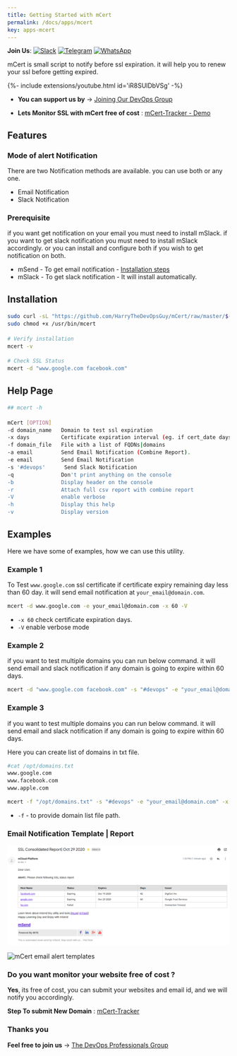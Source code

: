 ```yaml
---
title: Getting Started with mCert
permalink: /docs/apps/mcert
key: apps-mcert
---
```


**Join Us**: [![Slack](https://img.shields.io/badge/Slack-4A154B?style=for-the-badge&logo=slack&logoColor=white)](https://harrythedevopsguy.slack.com)  [![Telegram](https://img.shields.io/badge/Telegram-2CA5E0?style=for-the-badge&logo=telegram&logoColor=white)](https://t.me/TheDevOpsProfessionals)  [![WhatsApp](https://img.shields.io/badge/WhatsApp-25D366?style=for-the-badge&logo=whatsapp&logoColor=white)](https://chat.whatsapp.com/Go0FgwQs9GtKp6js2l6RTG)

mCert is small script to notify before ssl expiration. it will help you to renew your ssl before getting expired.


<div>{%- include extensions/youtube.html id='iR8SUlDbVSg' -%}</div>


- **You can support us by** -> [Joining Our DevOps Group](https://t.me/TheDevOpsProfessionals)

- **Lets Monitor SSL with mCert free of cost** : [mCert-Tracker - Demo ](https://harrythedevopsguy.medium.com/monitor-website-uptime-status-free-of-cost-311d87d0b991)

## Features

### Mode of alert Notification
There are two Notification methods are available. you can use both or any one.
  - Email Notification
  - Slack Notification

### Prerequisite
if you want get notification on your email you must need to install mSlack. if you want to get slack notification you must need to install mSlack accordingly. or you can install and configure both if you wish to get notification on both.

 - mSend - To get email notification - [Installation steps](https://github.com/HarryTheDevOpsGuy/mSend)
 - mSlack - To get slack notification - It will install automatically.


## Installation 
```bash
sudo curl -sL "https://github.com/HarryTheDevOpsGuy/mCert/raw/master/$(uname -p)/mcert" -o /usr/bin/mcert
sudo chmod +x /usr/bin/mcert

# Verify installation
mcert -v

# Check SSL Status
mcert -d "www.google.com facebook.com"

```

## Help Page 

```bash
## mcert -h

mCert [OPTION]
-d domain_name   Domain to test ssl expiration
-x days          Certificate expiration interval (eg. if cert_date days)
-f domain_file   File with a list of FQDNs|domains
-a email         Send Email Notification (Combine Report).
-e email         Send Email Notification
-s '#devops'      Send Slack Notification
-q               Don't print anything on the console
-b               Display header on the console
-r               Attach full csv report with combine report
-V               enable verbose
-h               Display this help
-v               Display version
```

## Examples
Here we have some of examples, how we can use this utility. 

### Example 1
To Test `www.google.com` ssl certificate if certificate expiry remaining day less than 60 day. it will send email notification at `your_email@domain.com`.

```bash
mcert -d www.google.com -e your_email@domain.com -x 60 -V
```
* `-x 60` check certificate expiration days.
* `-V`  enable verbose mode

### Example 2

if you want to test multiple domains you can run below command. it will send email and slack notification if any domain is going to expire within 60 days.

```bash
mcert -d "www.google.com facebook.com" -s "#devops" -e "your_email@domain.com" -x 60 -V
```
### Example 3

if you want to test multiple domains you can run below command. it will send email and slack notification if any domain is going to expire within 60 days.

Here you can create list of domains in txt file.

```bash
#cat /opt/domains.txt
www.google.com
www.facebook.com
www.apple.com
```

```bash
mcert -f "/opt/domains.txt" -s "#devops" -e "your_email@domain.com" -x 60 -V
```
* `-f` - to provide domain list file path.


### Email Notification Template | Report

 ![mCert email alert templates](https://raw.githubusercontent.com/HarryTheDevOpsGuy/mCert/master/assets/img/email_snapshot.png)

 ![mCert email alert templates](https://cdn.jsdelivr.net/gh/mCloud-Automation/mData/images/mCert_Email.png)


 ### Do you want monitor your website free of cost ?
 **Yes**, its free of cost, you can submit your websites and email id, and we will notify you accordingly.

 **Step To submit New Domain** : [mCert-Tracker](https://harrythedevopsguy.medium.com/monitor-website-uptime-status-free-of-cost-311d87d0b991)

### Thanks you
**Feel free to join us** -> [The DevOps Professionals Group](https://t.me/TheDevOpsProfessionals)
